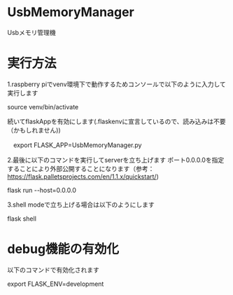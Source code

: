 # UsbMemoryManager
Usbメモリ管理機

# 実行方法

1.raspberry piでvenv環境下で動作するためコンソールで以下のように入力して実行します

 source venv/bin/activate
 
続いてflaskAppを有効にします(.flaskenvに宣言しているので、読み込みは不要（かもしれません))

　export FLASK_APP=UsbMemoryManager.py

2.最後に以下のコマンドを実行してserverを立ち上げます
ポート0.0.0.0を指定することにより外部公開することになります（参考：https://flask.palletsprojects.com/en/1.1.x/quickstart/)

 flask run --host=0.0.0.0

3.shell modeで立ち上げる場合は以下のようにします

 flask shell

# debug機能の有効化

以下のコマンドで有効化されます

 export FLASK_ENV=development
